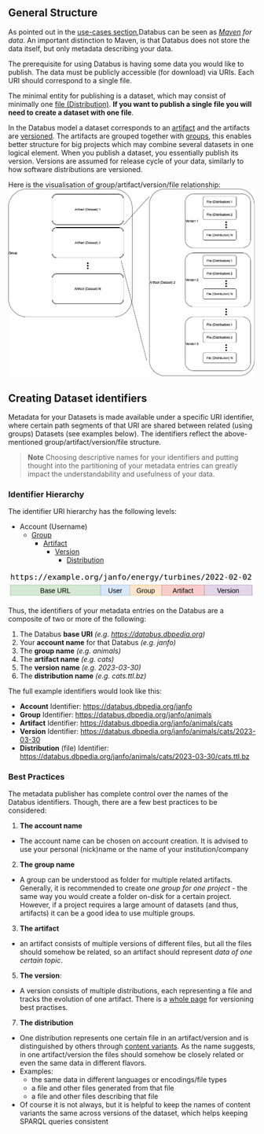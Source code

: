## General Structure

As pointed out in the [use-cases section](../usecases.md),Databus can be seen as *[Maven](https://maven.apache.org) for data*. An important distinction to Maven, is that Databus does not store the data itself, but only metadata describing your data.

The prerequisite for using Databus is having some data you would like to publish. The data must be publicly accessible (for download) via URIs. Each URI should correspond to a single file. 

The minimal entity for publishing is a dataset, which may consist of minimally one [file (Distribution)](../distribution.md). **If you want to publish a single file you will need to create a dataset with one file**.

In the Databus model a dataset corresponds to an [artifact](../artifact.md) and the artifacts are [versioned](../dataid.md). The artifacts are grouped together with [groups](../group.md), this enables better structure for big projects which may combine several datasets in one logical element. When you publish a dataset, you essentially publish its version. Versions are assumed for release cycle of your data, similarly to how software distributions are versioned.

Here is the visualisation of group/artifact/version/file relationship:
![alt text](model.drawio.png)

## Creating Dataset identifiers

Metadata for your Datasets is made available under 
a specific URI identifier, where certain path 
segments of that URI are shared between related (using groups)
Datasets (see examples below). The identifiers reflect the above-mentioned group/artifact/version/file structure. 

> **Note**
> Choosing descriptive names for your identifiers and putting thought into the partitioning of your metadata entries can greatly impact the understandability and usefulness of your data.

### Identifier Hierarchy

The identifier URI hierarchy has the following levels:

* Account (Username)
    * [Group](../group.md)
        * [Artifact](../artifact.md)
            * [Version](../version.md)
                * [Distribution](../distribution.md)

![uri_identifiers](uri_structure.png)

Thus, the identifiers of your metadata entries on the Databus are a composite of two or more of the following:

1. The Databus **base URI** *(e.g. https://databus.dbpedia.org)*
2. Your **account name** for that Databus *(e.g. janfo)*
3. The **group name** *(e.g. animals)*
4. The **artifact name** *(e.g. cats)*
5. The  **version name** *(e.g. 2023-03-30)*
6. The **distribution name** *(e.g. cats.ttl.bz)*

The full example identifiers would look like this:
* **Account** Identifier:
  https://databus.dbpedia.org/janfo
* **Group**  Identifier:
  https://databus.dbpedia.org/janfo/animals
* **Artifact** Identifier:
  https://databus.dbpedia.org/janfo/animals/cats
* **Version** Identifier:
  https://databus.dbpedia.org/janfo/animals/cats/2023-03-30
* **Distribution** (file) Identifier:
  https://databus.dbpedia.org/janfo/animals/cats/2023-03-30/cats.ttl.bz

### Best Practices

The metadata publisher has complete control over the names of the Databus identifiers. Though, there are a few best practices to be considered:
1. **The account name**
* The account name can be chosen on account creation. It is advised to use your personal (nick)name or the name of your institution/company
2. **The group name**
* A group can be understood as folder for multiple related artifacts. Generally, it is recommended to create *one group for one project* - the same way you would create a folder on-disk for a certain project. However, if a project requires a large amount of datasets (and thus, artifacts) it can be a good idea to use multiple groups.
3. **The artifact**
* an artifact consists of multiple versions of different files, but all the files should somehow be related, so an artifact should represent *data of one certain topic*.
5. **The version**:
* A version consists of multiple distributions, each representing a file and tracks the evolution of one artifact. There is a [whole page](../versioning.md) for versioning best practises.
7. **The distribution**
* One distribution represents one certain file in an artifact/version and is distinguished by others through [content variants](../content-variants.md). As the name suggests, in one artifact/version the files should somehow be closely related or even the same data in different flavors.
* Examples:
    * the same data in different languages or encodings/file types
    * a file and other files generated from that file
    * a file and other files describing that file
* Of course it is not always, but it is helpful to keep the names of content variants the same across versions of the dataset, which helps keeping SPARQL queries consistent
